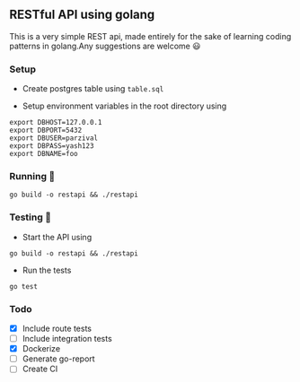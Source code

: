 ## RESTful API using golang

This is a very simple REST api, made entirely for the sake of learning coding patterns in golang.Any suggestions are welcome :smiley:

### Setup

- Create postgres table using `table.sql`

- Setup environment variables in the root directory using

```
export DBHOST=127.0.0.1
export DBPORT=5432
export DBUSER=parzival
export DBPASS=yash123
export DBNAME=foo
```

### Running :running:

```
go build -o restapi && ./restapi
```

### Testing :rotating_light:

- Start the API using

```
go build -o restapi && ./restapi
```

- Run the tests

```
go test
```

### Todo

- [x] Include route tests
- [ ] Include integration tests
- [x] Dockerize
- [ ] Generate go-report
- [ ] Create CI
